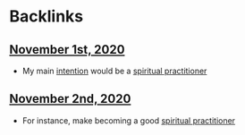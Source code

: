 
# Backlinks
## [November 1st, 2020](<November 1st, 2020.md>)
- My main [intention](<intention.md>) would be a [spiritual practitioner](<spiritual practitioner.md>)

## [November 2nd, 2020](<November 2nd, 2020.md>)
- For instance, make becoming a good [spiritual practitioner](<spiritual practitioner.md>)

